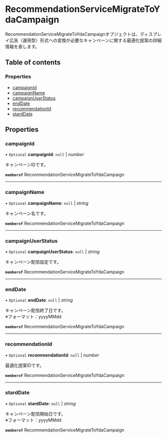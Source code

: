 # RecommendationServiceMigrateToYdaCampaign


<div lang=\"ja\">RecommendationServiceMigrateToYdaCampaignオブジェクトは、ディスプレイ広告（運用型）形式への変換が必要なキャンペーンに関する最適化提案の詳細情報を表します。</div> 

## Table of contents

### Properties

- [campaignId](recommendationservicemigratetoydacampaign.md#campaignid)
- [campaignName](recommendationservicemigratetoydacampaign.md#campaignname)
- [campaignUserStatus](recommendationservicemigratetoydacampaign.md#campaignuserstatus)
- [endDate](recommendationservicemigratetoydacampaign.md#enddate)
- [recommendationId](recommendationservicemigratetoydacampaign.md#recommendationid)
- [stardDate](recommendationservicemigratetoydacampaign.md#starddate)

## Properties

### campaignId

• `Optional` **campaignId**: ``null`` \| *number*

<div lang=\"ja\"> キャンペーンIDです。<br> </div> 

**`memberof`** RecommendationServiceMigrateToYdaCampaign

___

### campaignName

• `Optional` **campaignName**: ``null`` \| *string*

<div lang=\"ja\"> キャンペーン名です。<br> </div> 

**`memberof`** RecommendationServiceMigrateToYdaCampaign

___

### campaignUserStatus

• `Optional` **campaignUserStatus**: ``null`` \| *string*

<div lang=\"ja\"> キャンペーン配信設定です。 </div> 

**`memberof`** RecommendationServiceMigrateToYdaCampaign

___

### endDate

• `Optional` **endDate**: ``null`` \| *string*

<div lang=\"ja\"> キャンペーン配信終了日です。<br>※フォーマット：yyyyMMdd </div> 

**`memberof`** RecommendationServiceMigrateToYdaCampaign

___

### recommendationId

• `Optional` **recommendationId**: ``null`` \| *number*

<div lang=\"ja\"> 最適化提案IDです。<br> </div> 

**`memberof`** RecommendationServiceMigrateToYdaCampaign

___

### stardDate

• `Optional` **stardDate**: ``null`` \| *string*

<div lang=\"ja\"> キャンペーン配信開始日です。<br>※フォーマット：yyyyMMdd </div> 

**`memberof`** RecommendationServiceMigrateToYdaCampaign
